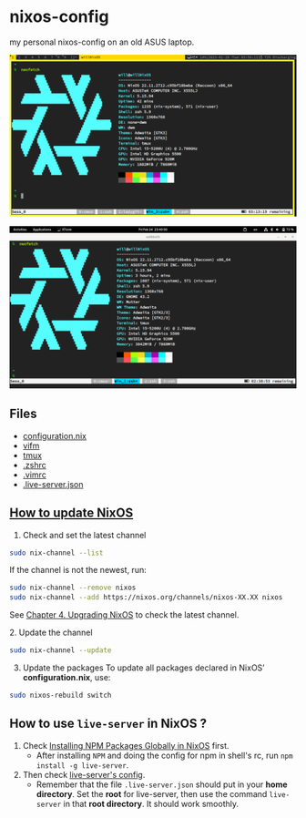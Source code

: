 # nixos-config
my personal nixos-config on an old ASUS laptop.

![](/screenshots/rice.png)

![](/screenshots/nixos.png)

## Files

- [configuration.nix][]
- [vifm][]
- [tmux][]
- [.zshrc][]
- [.vimrc][]
- [.live-server.json][]

[configuration.nix]: https://github.com/tkuwill/nixos-config/blob/master/etc/nixos/configuration.nix
[.zshrc]: https://github.com/tkuwill/nixos-config/blob/master/.config/.zshrc
[.vimrc]: https://github.com/tkuwill/nixos-config/blob/master/.config/.vimrc
[vifm]: https://github.com/tkuwill/nixos-config/tree/master/.config/vifm
[tmux]: https://github.com/tkuwill/nixos-config/blob/master/.config/tmux/tmux.conf
[.live-server.json]: https://github.com/tkuwill/nixos-config/blob/master/.config/.live-server.json

## [How to update NixOS][]
[How to update NixOS]: https://discourse.nixos.org/t/how-to-upgrade-packages/6151/9


1. Check and set the latest channel
```bash
sudo nix-channel --list
```
If the channel is not the newest, run: 
```bash
sudo nix-channel --remove nixos
sudo nix-channel --add https://nixos.org/channels/nixos-XX.XX nixos
```
See [Chapter 4. Upgrading NixOS][] to check the latest channel.

[Chapter 4. Upgrading NixOS]: https://nixos.org/manual/nixos/stable/#sec-upgrading
2. Update the channel
```bash
sudo nix-channel --update
```

3. Update the packages
To update all packages declared in NixOS’ **configuration.nix**, use:
```bash
sudo nixos-rebuild switch
```

## How to use `live-server` in NixOS ?

1. Check [Installing NPM Packages Globally in NixOS][] first.
    - After installing `NPM` and doing the config for npm in shell's rc, run `npm install -g live-server`.
2. Then check [live-server's config][].
    - Remember that the file `.live-server.json` should put in your **home directory**. Set the **root** for live-server, then use the command `live-server` in that **root directory**. It should work smoothly.


[Installing NPM Packages Globally in NixOS]: https://matthewrhone.dev/nixos-npm-globally
[live-server's config]: https://github.com/tapio/live-server/issues/105




